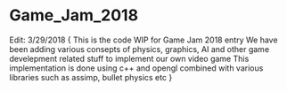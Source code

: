# Game_Jam_2018
Edit: 3/29/2018
{
This is the code WIP for Game Jam 2018 entry
We have been adding various consepts of physics, graphics, AI and other game develepment related stuff to implement our own video game
This implementation is done using c++ and opengl combined with various libraries such as assimp, bullet physics etc
}
